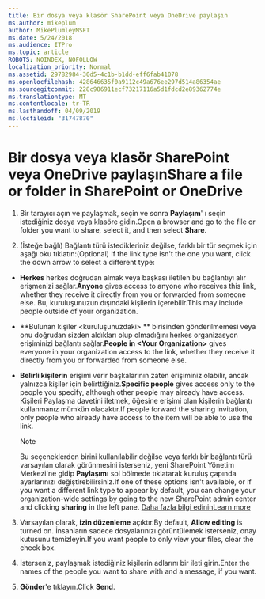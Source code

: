 ```yaml
---
title: Bir dosya veya klasör SharePoint veya OneDrive paylaşın
ms.author: mikeplum
author: MikePlumleyMSFT
ms.date: 5/24/2018
ms.audience: ITPro
ms.topic: article
ROBOTS: NOINDEX, NOFOLLOW
localization_priority: Normal
ms.assetid: 29782984-30d5-4c1b-b1dd-eff6fab41078
ms.openlocfilehash: 428646635f0a9112c49a676ee297d514a86354ae
ms.sourcegitcommit: 228c986911ecf73217116a5d1fdcd2e89362774e
ms.translationtype: MT
ms.contentlocale: tr-TR
ms.lasthandoff: 04/09/2019
ms.locfileid: "31747870"
---
```

# <a name="share-a-file-or-folder-in-sharepoint-or-onedrive"></a><span data-ttu-id="3bf54-102">Bir dosya veya klasör SharePoint veya OneDrive paylaşın</span><span class="sxs-lookup"><span data-stu-id="3bf54-102">Share a file or folder in SharePoint or OneDrive</span></span>

1. <span data-ttu-id="3bf54-103">Bir tarayıcı açın ve paylaşmak, seçin ve sonra **Paylaşım**' ı seçin istediğiniz dosya veya klasöre gidin.</span><span class="sxs-lookup"><span data-stu-id="3bf54-103">Open a browser and go to the file or folder you want to share, select it, and then select **Share**.</span></span> 
    
2. <span data-ttu-id="3bf54-104">(İsteğe bağlı) Bağlantı türü istedikleriniz değilse, farklı bir tür seçmek için aşağı oku tıklatın:</span><span class="sxs-lookup"><span data-stu-id="3bf54-104">(Optional) If the link type isn't the one you want, click the down arrow to select a different type:</span></span>
    
  - <span data-ttu-id="3bf54-105">**Herkes** herkes doğrudan almak veya başkası iletilen bu bağlantıyı alır erişmenizi sağlar.</span><span class="sxs-lookup"><span data-stu-id="3bf54-105">**Anyone** gives access to anyone who receives this link, whether they receive it directly from you or forwarded from someone else.</span></span> <span data-ttu-id="3bf54-106">Bu, kuruluşunuzun dışındaki kişilerin içerebilir.</span><span class="sxs-lookup"><span data-stu-id="3bf54-106">This may include people outside of your organization.</span></span> 
    
  - <span data-ttu-id="3bf54-107">\*\*Bulunan kişiler \<kuruluşunuzdaki\> \*\* birisinden gönderilmemesi veya onu doğrudan sizden aldıkları olup olmadığını herkes organizasyon erişiminizi bağlantı sağlar.</span><span class="sxs-lookup"><span data-stu-id="3bf54-107">**People in \<Your Organization\>** gives everyone in your organization access to the link, whether they receive it directly from you or forwarded from someone else.</span></span> 
    
  - <span data-ttu-id="3bf54-108">**Belirli kişilerin** erişimi verir başkalarının zaten erişiminiz olabilir, ancak yalnızca kişiler için belirttiğiniz.</span><span class="sxs-lookup"><span data-stu-id="3bf54-108">**Specific people** gives access only to the people you specify, although other people may already have access.</span></span> <span data-ttu-id="3bf54-109">Kişileri Paylaşma davetini iletmek, öğesine erişimi olan kişilerin bağlantı kullanmanız mümkün olacaktır.</span><span class="sxs-lookup"><span data-stu-id="3bf54-109">If people forward the sharing invitation, only people who already have access to the item will be able to use the link.</span></span> 
    
    > [!NOTE]
    > <span data-ttu-id="3bf54-110">Bu seçeneklerden birini kullanılabilir değilse veya farklı bir bağlantı türü varsayılan olarak görünmesini isterseniz, yeni SharePoint Yönetim Merkezi'ne gidip **Paylaşımı** sol bölmede tıklatarak kuruluş çapında ayarlarınızı değiştirebilirsiniz.</span><span class="sxs-lookup"><span data-stu-id="3bf54-110">If one of these options isn't available, or if you want a different link type to appear by default, you can change your organization-wide settings by going to the new SharePoint admin center and clicking **sharing** in the left pane.</span></span> [<span data-ttu-id="3bf54-111">Daha fazla bilgi edinin</span><span class="sxs-lookup"><span data-stu-id="3bf54-111">Learn more</span></span>](https://go.microsoft.com/fwlink/?linkid=866426)
  
3. <span data-ttu-id="3bf54-112">Varsayılan olarak, **izin düzenleme** açıktır.</span><span class="sxs-lookup"><span data-stu-id="3bf54-112">By default, **Allow editing** is turned on.</span></span> <span data-ttu-id="3bf54-113">İnsanların sadece dosyalarınızı görüntülemek isterseniz, onay kutusunu temizleyin.</span><span class="sxs-lookup"><span data-stu-id="3bf54-113">If you want people to only view your files, clear the check box.</span></span> 
    
4. <span data-ttu-id="3bf54-114">İsterseniz, paylaşmak istediğiniz kişilerin adlarını bir ileti girin.</span><span class="sxs-lookup"><span data-stu-id="3bf54-114">Enter the names of the people you want to share with and a message, if you want.</span></span>
    
5. <span data-ttu-id="3bf54-115">**Gönder**'e tıklayın.</span><span class="sxs-lookup"><span data-stu-id="3bf54-115">Click **Send**.</span></span> 
    

